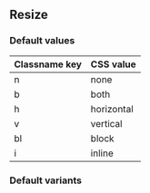## Resize

<!-- <values.resize> -->
### Default values
|Classname key|CSS value |
|-------------|----------|
|n            |none      |
|b            |both      |
|h            |horizontal|
|v            |vertical  |
|bl           |block     |
|i            |inline    |

<!-- </values.resize> -->

<!-- <variants.resize> -->
### Default variants

<!-- </variants.resize> -->